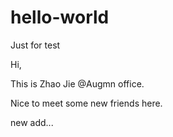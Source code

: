 # hello-world
Just for test

Hi,

This is Zhao Jie @Augmn office.

Nice to meet some new friends here.

new add...
